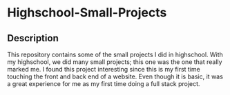 # Highschool-Small-Projects

## Description

This repository contains some of the small projects I did in highschool. 
With my highschool, we did many small projects; this one was the one that really marked me.
I found this project interesting since this is my first time touching the front and back end of a website.
Even though it is basic, it was a great experience for me as my first time doing a full stack project.



 